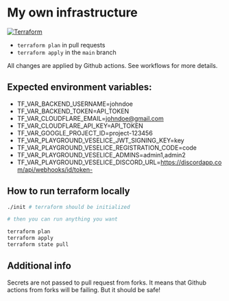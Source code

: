# My own infrastructure

[![Terraform](https://github.com/kozaktomas/infra/actions/workflows/terraform.yml/badge.svg)](https://github.com/kozaktomas/infra/actions/workflows/terraform.yml)

- `terraform plan` in pull requests
- `terraform apply` in the `main` branch

All changes are applied by Github actions. See workflows for more details.

## Expected environment variables:

- TF_VAR_BACKEND_USERNAME=johndoe
- TF_VAR_BACKEND_TOKEN=API_TOKEN
- TF_VAR_CLOUDFLARE_EMAIL=johndoe@gmail.com
- TF_VAR_CLOUDFLARE_API_KEY=API_TOKEN
- TF_VAR_GOOGLE_PROJECT_ID=project-123456
- TF_VAR_PLAYGROUND_VESELICE_JWT_SIGNING_KEY=key
- TF_VAR_PLAYGROUND_VESELICE_REGISTRATION_CODE=code
- TF_VAR_PLAYGROUND_VESELICE_ADMINS=admin1,admin2
- TF_VAR_PLAYGROUND_VESELICE_DISCORD_URL=https://discordapp.com/api/webhooks/id/token-

## How to run terraform locally

```bash
./init # terraform should be initialized

# then you can run anything you want

terraform plan
terraform apply
terraform state pull
```

## Additional info

Secrets are not passed to pull request from forks. It means that Github actions
from forks will be failing. But it should be safe!
